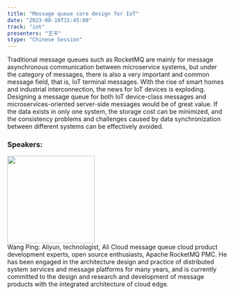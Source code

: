 ```yaml
---
title: "Message queue core design for IoT"
date: "2023-08-19T15:45:00" 
track: "iot"
presenters: "王平"
stype: "Chinese Session"
---
```

Traditional message queues such as RocketMQ are mainly for message asynchronous communication between microservice systems, but under the category of messages, there is also a very important and common message field, that is, IoT terminal messages. With the rise of smart homes and industrial interconnection, the news for IoT devices is exploding. Designing a message queue for both IoT device-class messages and microservices-oriented server-side messages would be of great value. If the data exists in only one system, the storage cost can be minimized, and the consistency problems and challenges caused by data synchronization between different systems can be effectively avoided.
 ### Speakers: 
 <img src="https://img.bagevent.com/resource/20230605/1928585360.JPG" width="200" /><br>Wang Ping: Aliyun, technologist, Ali Cloud message queue cloud product development experts, open source enthusiasts, Apache RocketMQ PMC. He has been engaged in the architecture design and practice of distributed system services and message platforms for many years, and is currently committed to the design and research and development of message products with the integrated architecture of cloud edge.
 <br><br>
